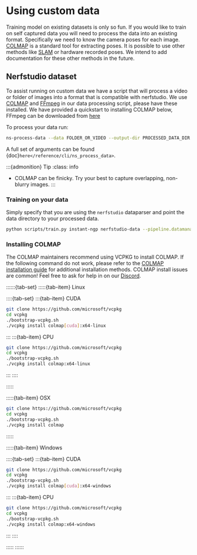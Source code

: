 # Using custom data

Training model on existing datasets is only so fun. If you would like to train on self captured data you will need to process the data into an existing format. Specifically we need to know the camera poses for each image. [COLMAP](https://github.com/colmap/colmap) is a standard tool for extracting poses. It is possible to use other methods like [SLAM](https://en.wikipedia.org/wiki/Simultaneous_localization_and_mapping) or hardware recorded poses. We intend to add documentation for these other methods in the future.

## Nerfstudio dataset

To assist running on custom data we have a script that will process a video or folder of images into a format that is compatible with nerfstudio. We use [COLMAP](https://colmap.github.io) and [FFmpeg](https://ffmpeg.org/download.html) in our data processing script, please have these installed. We have provided a quickstart to installing COLMAP below, FFmpeg can be downloaded from [here](https://ffmpeg.org/download.html)

To process your data run:

```bash
ns-process-data --data FOLDER_OR_VIDEO --output-dir PROCESSED_DATA_DIR
```

A full set of arguments can be found {doc}`here</reference/cli/ns_process_data>`.

:::{admonition} Tip
:class: info

- COLMAP can be finicky. Try your best to capture overlapping, non-blurry images.
  :::

### Training on your data

Simply specify that you are using the `nerfstudio` dataparser and point the data directory to your processed data.

```bash
python scripts/train.py instant-ngp nerfstudio-data --pipeline.datamanager.dataparser.data-directory PROCESSED_DATA_DIR
```

### Installing COLMAP

The COLMAP maintainers recommend using VCPKG to install COLMAP. If the following command do not work, please refer to the [COLMAP installation guide](https://colmap.github.io/install.html) for additional installation methods. COLMAP install issues are common! Feel free to ask for help in on our [Discord](https://discord.gg/NHGtYRAW).

::::::{tab-set}
:::::{tab-item} Linux

::::{tab-set}
:::{tab-item} CUDA

```bash
git clone https://github.com/microsoft/vcpkg
cd vcpkg
./bootstrap-vcpkg.sh
./vcpkg install colmap[cuda]:x64-linux
```

:::
:::{tab-item} CPU

```bash
git clone https://github.com/microsoft/vcpkg
cd vcpkg
./bootstrap-vcpkg.sh
./vcpkg install colmap:x64-linux
```

:::
::::

:::::

:::::{tab-item} OSX

```bash
git clone https://github.com/microsoft/vcpkg
cd vcpkg
./bootstrap-vcpkg.sh
./vcpkg install colmap
```

:::::

:::::{tab-item} Windows

::::{tab-set}
:::{tab-item} CUDA

```bash
git clone https://github.com/microsoft/vcpkg
cd vcpkg
./bootstrap-vcpkg.sh
./vcpkg install colmap[cuda]:x64-windows
```

:::
:::{tab-item} CPU

```bash
git clone https://github.com/microsoft/vcpkg
cd vcpkg
./bootstrap-vcpkg.sh
./vcpkg install colmap:x64-windows
```

:::
::::

:::::
::::::
